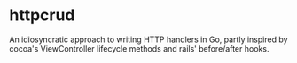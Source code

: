 # httpcrud

An idiosyncratic approach to writing HTTP handlers in Go, partly inspired
by cocoa's ViewController lifecycle methods and rails' before/after hooks.
